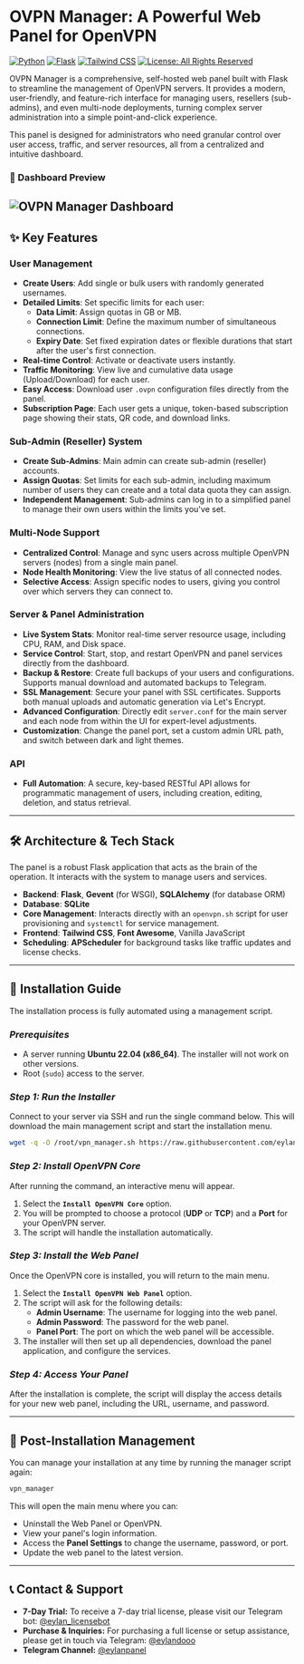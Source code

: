 # OVPN Manager: A Powerful Web Panel for OpenVPN

[![Python](https://img.shields.io/badge/Python-3.9+-blue?logo=python)](https://www.python.org/)
[![Flask](https://img.shields.io/badge/Flask-2.x-black?logo=flask)](https://flask.palletsprojects.com/)
[![Tailwind CSS](https://img.shields.io/badge/UI-Tailwind_CSS-38B2AC?logo=tailwind-css)](https://tailwindcss.com/)
[![License: All Rights Reserved](https://img.shields.io/badge/License-All_Rights_Reserved-blue)](LICENSE)


OVPN Manager is a comprehensive, self-hosted web panel built with Flask to streamline the management of OpenVPN servers. It provides a modern, user-friendly, and feature-rich interface for managing users, resellers (sub-admins), and even multi-node deployments, turning complex server administration into a simple point-and-click experience.

This panel is designed for administrators who need granular control over user access, traffic, and server resources, all from a centralized and intuitive dashboard.

### 📸 Dashboard Preview

![OVPN Manager Dashboard](https://uploadkon.ir/uploads/803c11_25eylanpanel.png)
---

## ✨ Key Features

### User Management
* **Create Users**: Add single or bulk users with randomly generated usernames.
* **Detailed Limits**: Set specific limits for each user:
    * **Data Limit**: Assign quotas in GB or MB.
    * **Connection Limit**: Define the maximum number of simultaneous connections.
    * **Expiry Date**: Set fixed expiration dates or flexible durations that start after the user's first connection.
* **Real-time Control**: Activate or deactivate users instantly.
* **Traffic Monitoring**: View live and cumulative data usage (Upload/Download) for each user.
* **Easy Access**: Download user `.ovpn` configuration files directly from the panel.
* **Subscription Page**: Each user gets a unique, token-based subscription page showing their stats, QR code, and download links.

### Sub-Admin (Reseller) System
* **Create Sub-Admins**: Main admin can create sub-admin (reseller) accounts.
* **Assign Quotas**: Set limits for each sub-admin, including maximum number of users they can create and a total data quota they can assign.
* **Independent Management**: Sub-admins can log in to a simplified panel to manage their own users within the limits you've set.

### Multi-Node Support
* **Centralized Control**: Manage and sync users across multiple OpenVPN servers (nodes) from a single main panel.
* **Node Health Monitoring**: View the live status of all connected nodes.
* **Selective Access**: Assign specific nodes to users, giving you control over which servers they can connect to.

### Server & Panel Administration
* **Live System Stats**: Monitor real-time server resource usage, including CPU, RAM, and Disk space.
* **Service Control**: Start, stop, and restart OpenVPN and panel services directly from the dashboard.
* **Backup & Restore**: Create full backups of your users and configurations. Supports manual download and automated backups to Telegram.
* **SSL Management**: Secure your panel with SSL certificates. Supports both manual uploads and automatic generation via Let's Encrypt.
* **Advanced Configuration**: Directly edit `server.conf` for the main server and each node from within the UI for expert-level adjustments.
* **Customization**: Change the panel port, set a custom admin URL path, and switch between dark and light themes.

### API
* **Full Automation**: A secure, key-based RESTful API allows for programmatic management of users, including creation, editing, deletion, and status retrieval.

---

## 🛠️ Architecture & Tech Stack

The panel is a robust Flask application that acts as the brain of the operation. It interacts with the system to manage users and services.

* **Backend**: **Flask**, **Gevent** (for WSGI), **SQLAlchemy** (for database ORM)
* **Database**: **SQLite**
* **Core Management**: Interacts directly with an `openvpn.sh` script for user provisioning and `systemctl` for service management.
* **Frontend**: **Tailwind CSS**, **Font Awesome**, Vanilla JavaScript
* **Scheduling**: **APScheduler** for background tasks like traffic updates and license checks.

---

## 🚀 Installation Guide

The installation process is fully automated using a management script.

### *Prerequisites*
* A server running **Ubuntu 22.04 (x86_64)**. The installer will not work on other versions.
* Root (`sudo`) access to the server.

### *Step 1: Run the Installer*
Connect to your server via SSH and run the single command below. This will download the main management script and start the installation menu.

```bash
wget -q -O /root/vpn_manager.sh https://raw.githubusercontent.com/eylandoo/openvpn_webpanel_manager/main/vpn_manager.sh && chmod +x /root/vpn_manager.sh && /root/vpn_manager.sh
```

### *Step 2: Install OpenVPN Core*
After running the command, an interactive menu will appear.

1.  Select the **`Install OpenVPN Core`** option.
2.  You will be prompted to choose a protocol (**UDP** or **TCP**) and a **Port** for your OpenVPN server.
3.  The script will handle the installation automatically.

### *Step 3: Install the Web Panel*
Once the OpenVPN core is installed, you will return to the main menu.

1.  Select the **`Install OpenVPN Web Panel`** option.
2.  The script will ask for the following details:
    * **Admin Username**: The username for logging into the web panel.
    * **Admin Password**: The password for the web panel.
    * **Panel Port**: The port on which the web panel will be accessible.
3.  The installer will then set up all dependencies, download the panel application, and configure the services.

### *Step 4: Access Your Panel*
After the installation is complete, the script will display the access details for your new web panel, including the URL, username, and password.

---

## 🔧 Post-Installation Management
You can manage your installation at any time by running the manager script again:

```bash
vpn_manager
```

This will open the main menu where you can:

* Uninstall the Web Panel or OpenVPN.
* View your panel's login information.
* Access the **Panel Settings** to change the username, password, or port.
* Update the web panel to the latest version.

---

## 📞 Contact & Support
* **7-Day Trial:** To receive a 7-day trial license, please visit our Telegram bot: [@eylan_licensebot](https://t.me/eylan_licensebot)
* **Purchase & Inquiries:** For purchasing a full license or setup assistance, please get in touch via Telegram: [@eylandooo](https://t.me/eylandooo)
* **Telegram Channel:** [@eylanpanel](https://t.me/eylanpanel)

